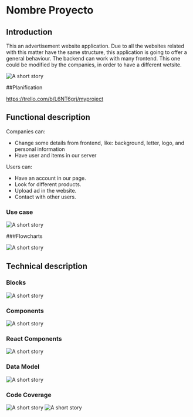 # Nombre Proyecto


## Introduction

This an advertisement website application. Due to all the websites related with this matter have the same structure, this application is going to offer a general behaviour. The backend can work with many frontend. This one could be modified by the companies, in order to have a different wetsite.


![A short story]( https://img.buzzfeed.com/buzzfeed-static/static/2018-03/6/14/asset/buzzfeed-prod-fastlane-03/anigif_sub-buzz-30655-1520365370-1.gif)

##Planification

https://trello.com/b/L6NT6grj/myproject

## Functional description

Companies can:
- Change some details from frontend, like: background, letter, logo, and personal information
- Have user and items in our server

Users can: 
- Have an account in our page. 
- Look for different products.
- Upload ad in the website.
- Contact with other users.

### Use case
![A short story](img\use-case.png)

###Flowcharts

![A short story](img\flow-chart.png)


## Technical description

### Blocks
![A short story](img\block.png)

### Components
![A short story](img\component-react.png)


### React Components
![A short story](img\component.png)


### Data Model
![A short story](img\baseDatos.png)


### Code Coverage
![A short story](img\coverage-test-api.JPG)
![A short story](img\api-test.JPG)



